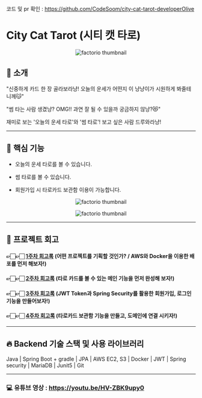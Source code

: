 코드 및 pr 확인 : https://github.com/CodeSoom/city-cat-tarot-developerOlive


# City Cat Tarot (시티 캣 타로) 


<p align="center">
  <img src="https://user-images.githubusercontent.com/67456294/114232673-35772e00-99b7-11eb-9777-16dab6b8ef1f.png" alt="factorio thumbnail"/>
</p> 

## 🎈 소개 

"신중하게 카드 한 장 골라보라냥! 오늘의 운세가 어떤지 이 냥냥이가 시원하게 봐줄테니께😽"

"썸 타는 사람 생겼냥? OMG!! 과연 잘 될 수 있을까 궁금하지 않냥?😻"

재미로 보는 '오늘의 운세 타로'와 '썸 타로'! 보고 싶은 사람 드루와라냥!

---

## 🎈 핵심 기능

- 오늘의 운세 타로를 볼 수 있습니다.

- 썸 타로를 볼 수 있습니다.

- 회원가입 시 타로카드 보관함 이용이 가능합니다. 

<p align="center">
  <img src="https://user-images.githubusercontent.com/67456294/115147486-26b70800-a096-11eb-93e5-d56acd36bce5.gif" alt="factorio thumbnail"/>
</p> 


<p align="center">
  <img src="https://user-images.githubusercontent.com/67456294/115147198-cf646800-a094-11eb-9aed-2c1be7eaeb7d.gif" alt="factorio thumbnail"/>
</p> 


---

## 🎈 프로젝트 회고

#### 👉🏻👉🏻 [1주차 회고록](https://domean.tistory.com/215) (어떤 프로젝트를 기획할 것인가? / AWS와 Docker을 이용한 배포를 먼저 해보자!)


#### 👉🏻👉🏻 [2주차 회고록](https://domean.tistory.com/217) (타로 카드를 볼 수 있는 메인 기능을 먼저 완성해 보자!) 


#### 👉🏻👉🏻 [3주차 회고록](https://domean.tistory.com/219) (JWT Token과 Spring Security를 활용한 회원가입, 로그인 기능을 만들어보자!)




#### 👉🏻👉🏻 [4주차 회고록](https://domean.tistory.com/222) (타로카드 보관함 기능을 만들고, 도메인에 연결 시키자!)

---

## 🔥 Backend 기술 스택 및 사용 라이브러리

Java | Spring Boot + gradle | JPA | AWS EC2, S3 | Docker | JWT | Spring security | MariaDB | Junit5 | Git 

---

### 💻  유튜브 영상 : https://youtu.be/HV-ZBK9upy0
